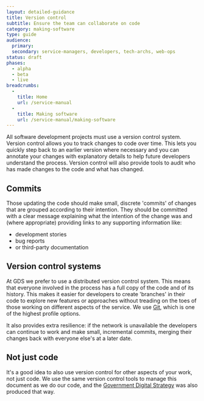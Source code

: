 ```yaml
---
layout: detailed-guidance
title: Version control
subtitle: Ensure the team can collaborate on code
category: making-software
type: guide
audience:
  primary: 
  secondary: service-managers, developers, tech-archs, web-ops
status: draft
phases:
  - alpha
  - beta
  - live
breadcrumbs:
  -
    title: Home
    url: /service-manual
  -
    title: Making software
    url: /service-manual/making-software
---
```


All software development projects must use a version control system. Version control allows you to track changes to code over time. This lets you quickly step back to an earlier version where necessary and you can annotate your changes with explanatory details to help future developers understand the process. Version control will also provide tools to audit who has made changes to the code and what has changed.

## Commits

Those updating the code should make small, discrete 'commits' of changes that are grouped according to their intention. They should be committed with a clear message explaining what the intention of the change was and (where appropriate) providing links to any supporting information like:

* development stories
* bug reports
* or third-party documentation

## Version control systems

At GDS we prefer to use a distributed version control system. This means that everyone involved in the process has a full copy of the code and of its history. This makes it easier for developers to create 'branches' in their code to explore new features or approaches without treading on the toes of those working on different aspects of the service. We use [Git](https://en.wikipedia.org/wiki/Git_(software)), which is one of the highest profile options.

It also provides extra resilience: if the network is unavailable the developers can continue to work and make small, incremental commits, merging their changes back with everyone else's at a later date.

## Not just code

It's a good idea to also use version control for other aspects of your work, not just code. We use the same version control tools to manage this document as we do our code, and the [Government Digital Strategy](/government/publications/government-digital-strategy) was also produced that way.
